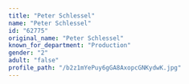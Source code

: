 ```yaml
---
title: "Peter Schlessel"
name: "Peter Schlessel"
id: "62775"
original_name: "Peter Schlessel"
known_for_department: "Production"
gender: "2"
adult: "false"
profile_path: "/b2z1mYePuy6gGA8AxopcGNKydwK.jpg"
---
```


